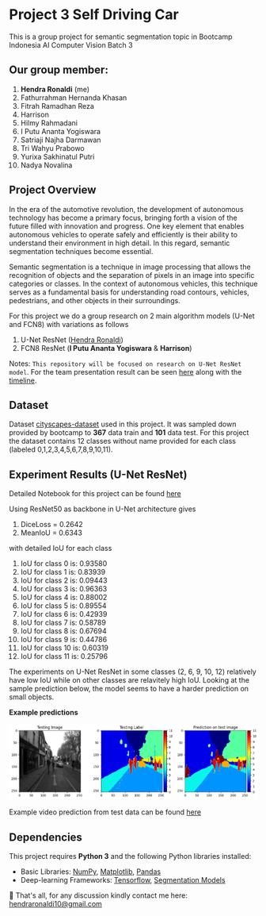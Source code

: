 # Project 3 Self Driving Car
This is a group project for semantic segmentation topic in Bootcamp Indonesia AI Computer Vision Batch 3

## Our group member:
1. **Hendra Ronaldi** (me)
2. Fathurrahman Hernanda Khasan
3. Fitrah Ramadhan Reza
4. Harrison
5. Hilmy Rahmadani
6. I Putu Ananta Yogiswara
7. Satriaji Najha Darmawan
8. Tri Wahyu Prabowo
9. Yurixa Sakhinatul Putri
10. Nadya Novalina

## Project Overview
In the era of the automotive revolution, the development of autonomous technology has become a primary focus, bringing forth a vision of the future filled with innovation and progress. One key element that enables autonomous vehicles to operate safely and efficiently is their ability to understand their environment in high detail. In this regard, semantic segmentation techniques become essential.

Semantic segmentation is a technique in image processing that allows the recognition of objects and the separation of pixels in an image into specific categories or classes. In the context of autonomous vehicles, this technique serves as a fundamental basis for understanding road contours, vehicles, pedestrians, and other objects in their surroundings.

For this project we do a group research on 2 main algorithm models (U-Net and FCN8) with variations as follows
1. U-Net ResNet ([Hendra Ronaldi](./personal/Hendra_Project_3_Cityscapes_Semantic_Segmentation.ipynb))
2. FCN8 ResNet (**I Putu Ananta Yogiswara** & **Harrison**)

Notes: 
`This repository will be focused on research on U-Net ResNet model`. For the team presentation result can be seen [here](./team/CVBD_Project_3_Self_Driving_Car_Presentation.pdf) along with the [timeline](./team/Timeline_CVBD_Project_3.xlsx).

## Dataset
Dataset [cityscapes-dataset](https://www.cityscapes-dataset.com/) used in this project. It was sampled down provided by bootcamp to **367** data train and **101** data test. For this project the dataset contains 12 classes without name provided for each class (labeled 0,1,2,3,4,5,6,7,8,9,10,11).

## Experiment Results (U-Net ResNet)
Detailed Notebook for this project can be found [here](./personal/Hendra_Project_3_Cityscapes_Semantic_Segmentation.ipynb)

Using ResNet50 as backbone in U-Net architecture gives
1. DiceLoss = 0.2642
2. MeanIoU = 0.6343

with detailed IoU for each class
1. IoU for class 0 is: 0.93580
2. IoU for class 1 is: 0.83939
3. IoU for class 2 is: 0.09443
4. IoU for class 3 is: 0.96363
5. IoU for class 4 is: 0.88002
6. IoU for class 5 is: 0.89554
7. IoU for class 6 is: 0.42939
8. IoU for class 7 is: 0.58789
9. IoU for class 8 is: 0.67694
10. IoU for class 9 is: 0.44786
11. IoU for class 10 is: 0.60319
12. IoU for class 11 is: 0.25796

The experiments on U-Net ResNet in some classes (2, 6, 9, 10, 12) relatively have low IoU while on other classes are relavitely high IoU. Looking at the sample prediction below, the model seems to have a harder prediction on small objects.

**Example predictions**

![](./assets/sample_prediction.png)


Example video prediction from test data can be found [here](./assets/test_video.mp4)

## Dependencies

This project requires **Python 3** and the following Python libraries installed:

* Basic Libraries: [NumPy](http://www.numpy.org/), [Matplotlib](http://matplotlib.org/), [Pandas](https://pandas.pydata.org/)
* Deep-learning Frameworks: [Tensorflow](https://www.tensorflow.org/), [Segmentation Models](https://github.com/qubvel/segmentation_models)

📨 That's all, for any discussion kindly contact me here: hendraronaldi10@gmail.com
